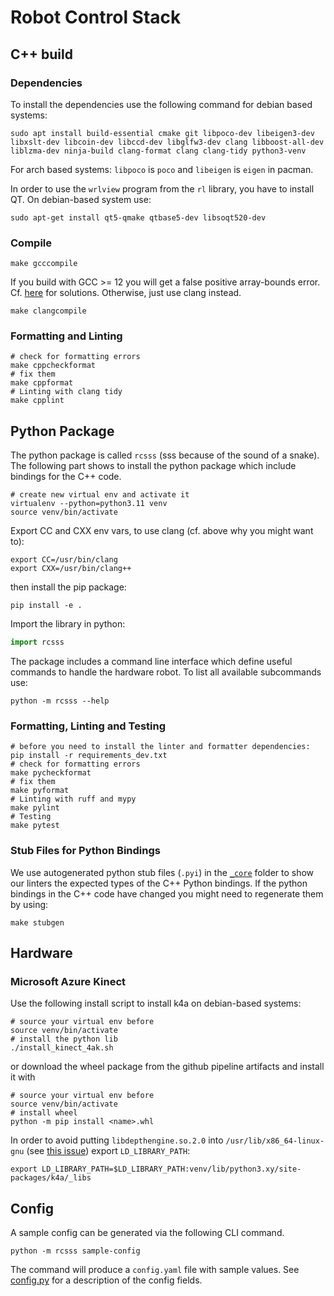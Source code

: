 # Robot Control Stack

## C++ build
### Dependencies
To install the dependencies use the following command for debian based systems:
```shell
sudo apt install build-essential cmake git libpoco-dev libeigen3-dev libxslt-dev libcoin-dev libccd-dev libglfw3-dev clang libboost-all-dev liblzma-dev ninja-build clang-format clang clang-tidy python3-venv
```
For arch based systems:
`libpoco` is `poco` and `libeigen` is `eigen` in pacman.

In order to use the `wrlview` program from the `rl` library, you have to install QT. On debian-based system use:
```shell
sudo apt-get install qt5-qmake qtbase5-dev libsoqt520-dev
```

### Compile
```shell
make gcccompile
```
If you build with GCC >= 12 you will get a false positive array-bounds error.
Cf. [here](https://github.com/google-deepmind/mujoco/issues/1489) for solutions.
Otherwise, just use clang instead.
```shell
make clangcompile
```

### Formatting and Linting
```shell
# check for formatting errors
make cppcheckformat
# fix them
make cppformat
# Linting with clang tidy
make cpplint
```

## Python Package
The python package is called `rcsss` (sss because of the sound of a snake).
The following part shows to install the python package which include bindings for the C++ code.

```shell
# create new virtual env and activate it
virtualenv --python=python3.11 venv
source venv/bin/activate
```
Export CC and CXX env vars, to use clang (cf. above why you might want to):
```shell
export CC=/usr/bin/clang
export CXX=/usr/bin/clang++
```
then install the pip package:
```shell
pip install -e .
```

Import the library in python:
```python
import rcsss
```

The package includes a command line interface which define useful commands to handle the hardware robot.
To list all available subcommands use:
```shell
python -m rcsss --help
```

### Formatting, Linting and Testing
```shell
# before you need to install the linter and formatter dependencies:
pip install -r requirements_dev.txt
# check for formatting errors
make pycheckformat
# fix them
make pyformat
# Linting with ruff and mypy
make pylint
# Testing
make pytest
```


### Stub Files for Python Bindings
We use autogenerated python stub files (`.pyi`) in the [`_core`](python/rcsss/_core/) folder to show our linters the expected types of the C++ Python bindings.
If the python bindings in the C++ code have changed you might need to regenerate them by using:
```shell
make stubgen
```

## Hardware
### Microsoft Azure Kinect
Use the following install script to install k4a on debian-based systems:
```shell
# source your virtual env before
source venv/bin/activate
# install the python lib
./install_kinect_4ak.sh
```
or download the wheel package from the github pipeline artifacts and install it with
```shell
# source your virtual env before
source venv/bin/activate
# install wheel
python -m pip install <name>.whl
```

In order to avoid putting `libdepthengine.so.2.0` into `/usr/lib/x86_64-linux-gnu` (see [this issue](https://github.com/microsoft/Azure-Kinect-Sensor-SDK/issues/1707)) export `LD_LIBRARY_PATH`:
```shell
export LD_LIBRARY_PATH=$LD_LIBRARY_PATH:venv/lib/python3.xy/site-packages/k4a/_libs
```

## Config
A sample config can be generated via the following CLI command.
```shell
python -m rcsss sample-config
```
The command will produce a `config.yaml` file with sample values.
See [config.py](python/rcsss/config.py) for a description of the config fields.
